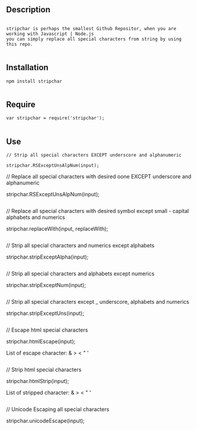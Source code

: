 ## Description
```

stripchar is perhaps the smallest Github Repositor, when you are working with Javascript | Node.js
you can simply replace all special characters from string by using this repo.


```
## Installation
```
npm install stripchar


```
## Require
```
var stripchar = require('stripchar');


```
## Use
```
// Strip all special characters EXCEPT underscore and alphanumeric

stripchar.RSExceptUnsAlpNum(input);
```

// Replace all special characters with desired oone EXCEPT underscore and alphanumeric

stripchar.RSExceptUnsAlpNum(input);
```

```
// Replace all special characters with desired symbol except small - capital alphabets and numerics

stripchar.replaceWith(input, replaceWith);
```

```
// Strip all special characters and numerics except alphabets

stripchar.stripExceptAlpha(input);
```

```
// Strip all special characters and alphabets except numerics

stripchar.stripExceptNum(input);
```

```
// Strip all special characters except _ underscore, alphabets and numerics

stripchar.stripExceptUns(input);
```

```
// Escape html special characters

stripchar.htmlEscape(input);

List of escape character:
& > < " '
```

```
// Strip html special characters

stripchar.htmlStrip(input);

List of stripped character:
& > < " '
```

```
// Unicode Escaping all special characters

stripchar.unicodeEscape(input);
```

